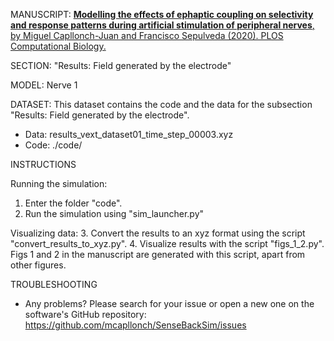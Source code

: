 MANUSCRIPT: <a href="https://doi.org/10.1371/journal.pcbi.1007826"><b>Modelling the effects of ephaptic coupling on selectivity and response patterns during artificial stimulation of peripheral nerves</b>, by Miguel Capllonch-Juan and Francisco Sepulveda (2020). PLOS Computational Biology.</a>

SECTION: "Results: Field generated by the electrode"

MODEL: Nerve 1

DATASET:
This dataset contains the code and the data for the subsection "Results: Field generated by the electrode".

 - Data: results_vext_dataset01_time_step_00003.xyz
 - Code: ./code/

INSTRUCTIONS

Running the simulation:
1. Enter the  folder "code".
2. Run the simulation using "sim_launcher.py"

Visualizing data:
3. Convert the results to an xyz format using the script "convert_results_to_xyz.py".
4. Visualize results with the script "figs_1_2.py". Figs 1 and 2 in the manuscript are generated with this script, apart from other figures.

TROUBLESHOOTING
 - Any problems? Please search for your issue or open a new one on the software's GitHub repository: https://github.com/mcapllonch/SenseBackSim/issues

